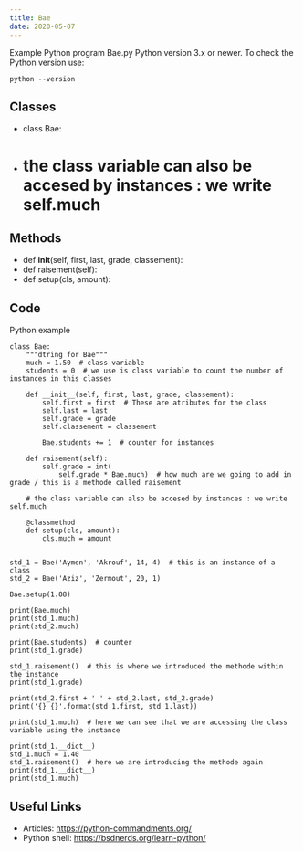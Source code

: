 ```yaml
---
title: Bae
date: 2020-05-07
---
```

Example Python program Bae.py
Python version 3.x or newer.
To check the Python version use:

    python --version


## Classes

* class Bae:
* # the class variable can also be accesed by instances : we write self.much

## Methods

* def __init__(self, first, last, grade, classement):
* def raisement(self):
* def setup(cls, amount):

## Code

Python example

    class Bae:
        """dtring for Bae"""
        much = 1.50  # class variable
        students = 0  # we use is class variable to count the number of instances in this classes
    
        def __init__(self, first, last, grade, classement):
            self.first = first  # These are atributes for the class
            self.last = last
            self.grade = grade
            self.classement = classement
    
            Bae.students += 1  # counter for instances
    
        def raisement(self):
            self.grade = int(
                self.grade * Bae.much)  # how much are we going to add in grade / this is a methode called raisement
    
        # the class variable can also be accesed by instances : we write self.much
    
        @classmethod
        def setup(cls, amount):
            cls.much = amount
    
    
    std_1 = Bae('Aymen', 'Akrouf', 14, 4)  # this is an instance of a class
    std_2 = Bae('Aziz', 'Zermout', 20, 1)
    
    Bae.setup(1.08)
    
    print(Bae.much)
    print(std_1.much)
    print(std_2.much)
    
    print(Bae.students)  # counter
    print(std_1.grade)
    
    std_1.raisement()  # this is where we introduced the methode within the instance
    print(std_1.grade)
    
    print(std_2.first + ' ' + std_2.last, std_2.grade)
    print('{} {}'.format(std_1.first, std_1.last))
    
    print(std_1.much)  # here we can see that we are accessing the class variable using the instance
    
    print(std_1.__dict__)
    std_1.much = 1.40
    std_1.raisement()  # here we are introducing the methode again
    print(std_1.__dict__)
    print(std_1.much)

## Useful Links

- Articles: https://python-commandments.org/
- Python shell: https://bsdnerds.org/learn-python/
